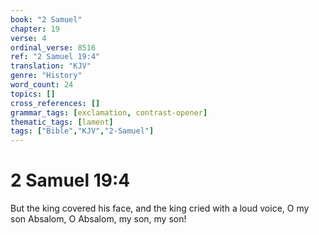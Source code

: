 ```yaml
---
book: "2 Samuel"
chapter: 19
verse: 4
ordinal_verse: 8516
ref: "2 Samuel 19:4"
translation: "KJV"
genre: "History"
word_count: 24
topics: []
cross_references: []
grammar_tags: [exclamation, contrast-opener]
thematic_tags: [lament]
tags: ["Bible","KJV","2-Samuel"]
---
```


# 2 Samuel 19:4

But the king covered his face, and the king cried with a loud voice, O my son Absalom, O Absalom, my son, my son!
